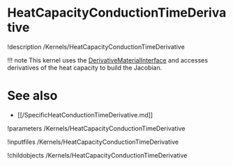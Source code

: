 
# HeatCapacityConductionTimeDerivative
!description /Kernels/HeatCapacityConductionTimeDerivative

!!! note
    This kernel uses the [DerivativeMaterialInterface](/DerivativeMaterialInterface.md)
    and accesses derivatives of the heat capacity to build the Jacobian.

# See also
* [[/SpecificHeatConductionTimeDerivative.md]]

!parameters /Kernels/HeatCapacityConductionTimeDerivative

!inputfiles /Kernels/HeatCapacityConductionTimeDerivative

!childobjects /Kernels/HeatCapacityConductionTimeDerivative
